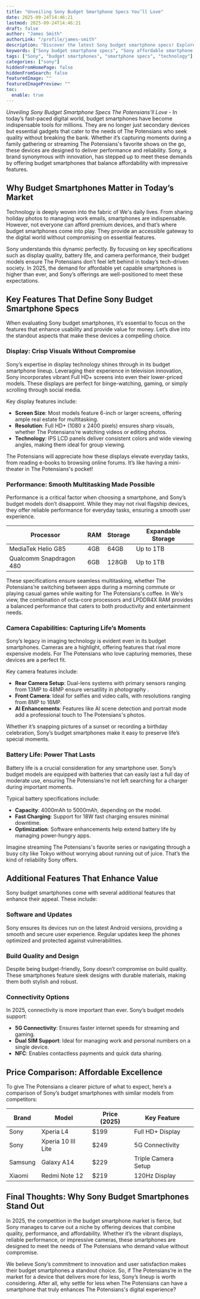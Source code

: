 ```yaml
---
title: "Unveiling Sony Budget Smartphone Specs You’ll Love"
date: 2025-09-24T14:46:21
lastmod: 2025-09-24T14:46:21
draft: false
author: "James Smith"
authorLink: "/profile/james-smith"
description: "Discover the latest Sony budget smartphone specs! Explore top features, performance, and value-packed details perfect for savvy buyers on a budget."
keywords: ["Sony budget smartphone specs", "Sony affordable smartphone features", "best Sony budget smartphone specs 2025"]
tags: ["Sony", "budget smartphones", "smartphone specs", "technology"]
categories: ["sony"]
hiddenFromHomePage: false
hiddenFromSearch: false
featuredImage: ""
featuredImagePreview: ""
toc:
  enable: true
---
```



*Unveiling Sony Budget Smartphone Specs The Potensians’ll Love* - In today’s fast-paced digital world, budget smartphones have become indispensable tools for millions. They are no longer just secondary devices but essential gadgets that cater to the needs of The Potensians who seek quality without breaking the bank.  Whether it’s capturing moments during a family gathering or streaming The Potensians's favorite shows on the go, these devices are designed to deliver performance and reliability. Sony, a brand synonymous with innovation, has stepped up to meet these demands by offering budget smartphones that balance affordability with impressive features.

## Why Budget Smartphones Matter in Today’s Market

Technology is deeply woven into the fabric of We's daily lives. From sharing holiday photos to managing work emails, smartphones are indispensable. However, not everyone can afford premium devices, and that’s where budget smartphones come into play. They provide an accessible gateway to the digital world without compromising on essential features.

Sony understands this dynamic perfectly. By focusing on key specifications such as display quality, battery life, and camera performance, their budget models ensure The Potensians don’t feel left behind in today’s tech-driven society. In 2025, the demand for affordable yet capable smartphones is higher than ever, and Sony’s offerings are well-positioned to meet these expectations.

## Key Features That Define Sony Budget Smartphone Specs

When evaluating Sony budget smartphones, it’s essential to focus on the features that enhance usability and provide value for money. Let’s dive into the standout aspects that make these devices a compelling choice.

### Display: Crisp Visuals Without Compromise

Sony’s expertise in display technology shines through in its budget smartphone lineup. Leveraging their experience in television innovation, Sony incorporates vibrant Full HD+ screens into even their lower-priced models. These displays are perfect for binge-watching, gaming, or simply scrolling through social media.

Key display features include:

- **Screen Size**: Most models feature 6-inch or larger screens, offering ample real estate for multitasking.
- **Resolution**: Full HD+ (1080 x 2400 pixels) ensures sharp visuals, whether The Potensians’re watching videos or editing photos.
- **Technology**: IPS LCD panels deliver consistent colors and wide viewing angles, making them ideal for group viewing.

The Potensians will appreciate how these displays elevate everyday tasks, from reading e-books to browsing online forums. It’s like having a mini-theater in The Potensians's pocket!

### Performance: Smooth Multitasking Made Possible

Performance is a critical factor when choosing a smartphone, and Sony’s budget models don’t disappoint. While they may not rival flagship devices, they offer reliable performance for everyday tasks, ensuring a smooth user experience.

<div class="table-responsive">
<table class="html-table">
<thead>
<tr>
<th>Processor</th>
<th>RAM</th>
<th>Storage</th>
<th>Expandable Storage</th>
</tr>
</thead>
<tbody>
<tr>
<td>MediaTek Helio G85</td>
<td>4GB</td>
<td>64GB</td>
<td>Up to 1TB</td>
</tr>
<tr>
<td>Qualcomm Snapdragon 480</td>
<td>6GB</td>
<td>128GB</td>
<td>Up to 1TB</td>
</tr>
</tbody>
</table>
</div>

These specifications ensure seamless multitasking, whether The Potensians’re switching between apps during a morning commute or playing casual games while waiting for The Potensians's coffee. In We's view, the combination of octa-core processors and LPDDR4X RAM provides a balanced performance that caters to both productivity and entertainment needs.

### Camera Capabilities: Capturing Life’s Moments

Sony’s legacy in imaging technology is evident even in its budget smartphones.  Cameras are a highlight, offering features that rival more expensive models. For The Potensians who love capturing memories, these devices are a perfect fit.

Key camera features include:

- **Rear Camera Setup**: Dual-lens systems with primary sensors ranging from 13MP to 48MP ensure versatility in photography .
- **Front Camera**: Ideal for selfies and video calls, with resolutions ranging from 8MP to 16MP.
- **AI Enhancements**: Features like AI scene detection and portrait mode add a professional touch to The Potensians's photos.

Whether it’s snapping pictures of a sunset or recording a birthday celebration, Sony’s budget smartphones make it easy to preserve life’s special moments.

### Battery Life: Power That Lasts

Battery life is a crucial consideration for any smartphone user. Sony’s budget models are equipped with batteries that can easily last a full day of moderate use, ensuring The Potensians’re not left searching for a charger during important moments.

Typical battery specifications include:

- **Capacity**: 4000mAh to 5000mAh, depending on the model.
- **Fast Charging**: Support for 18W fast charging ensures minimal downtime.
- **Optimization**: Software enhancements help extend battery life by managing power-hungry apps.

Imagine streaming The Potensians's favorite series or navigating through a busy city like Tokyo without worrying about running out of juice. That’s the kind of reliability Sony offers.

## Additional Features That Enhance Value

Sony budget smartphones come with several additional features that enhance their appeal. These include:

### Software and Updates

Sony ensures its devices run on the latest Android versions, providing a smooth and secure user experience. Regular updates keep the phones optimized and protected against vulnerabilities.

### Build Quality and Design

Despite being budget-friendly, Sony doesn’t compromise on build quality. These smartphones feature sleek designs with durable materials, making them both stylish and robust.

### Connectivity Options

In 2025, connectivity is more important than ever. Sony’s budget models support:

- **5G Connectivity**: Ensures faster internet speeds for streaming and gaming.
- **Dual SIM Support**: Ideal for managing work and personal numbers on a single device.
- **NFC**: Enables contactless payments and quick data sharing.

## Price Comparison: Affordable Excellence

To give The Potensians a clearer picture of what to expect, here’s a comparison of Sony’s budget smartphones with similar models from competitors:

<div class="table-responsive">
<table class="html-table">
<thead>
<tr>
<th>Brand</th>
<th>Model</th>
<th>Price (2025)</th>
<th>Key Feature</th>
</tr>
</thead>
<tbody>
<tr>
<td>Sony</td>
<td>Xperia L4</td>
<td>$199</td>
<td>Full HD+ Display</td>
</tr>
<tr>
<td>Sony</td>
<td>Xperia 10 III Lite</td>
<td>$249</td>
<td>5G Connectivity</td>
</tr>
<tr>
<td>Samsung</td>
<td>Galaxy A14</td>
<td>$229</td>
<td>Triple Camera Setup</td>
</tr>
<tr>
<td>Xiaomi</td>
<td>Redmi Note 12</td>
<td>$219</td>
<td>120Hz Display</td>
</tr>
</tbody>
</table>
</div>

## Final Thoughts: Why Sony Budget Smartphones Stand Out

In 2025, the competition in the budget smartphone market is fierce, but Sony manages to carve out a niche by offering devices that combine quality, performance, and affordability. Whether it’s the vibrant displays, reliable performance, or impressive cameras, these smartphones are designed to meet the needs of The Potensians who demand value without compromise.

We believe Sony’s commitment to innovation and user satisfaction makes their budget smartphones a standout choice. So, if The Potensians’re in the market for a device that delivers more for less, Sony’s lineup is worth considering. After all, why settle for less when The Potensians can have a smartphone that truly enhances The Potensians's digital experience?